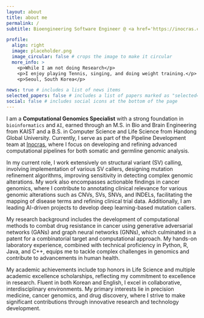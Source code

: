 ```yaml
---
layout: about
title: about me
permalink: /
subtitle: Bioengineering Software Engineer @ <a href='https://inocras.com/' target="_blank">Inocras. Inc</a>

profile:
  align: right
  image: placeholder.png
  image_circular: false # crops the image to make it circular
  more_info: >
    <p>While I am not doing Research</p>
    <p>I enjoy playing Tennis, singing, and doing weight training.</p>
    <p>Seoul, South Korea</p>

news: true # includes a list of news items
selected_papers: false # includes a list of papers marked as "selected={true}"
social: false # includes social icons at the bottom of the page
---
```


I am a <b>Computational Genomics Specialist</b> with a strong foundation in `bioinformatics` and `AI`, earned through an M.S. in Bio and Brain Engineering from KAIST and a B.S. in Computer Science and Life Science from Handong Global University. 
Currently, I serve as part of the Pipeline Development team at <a href='https://inocras.com/' target="_blank">Inocras</a>, where I focus on developing and refining advanced computational pipelines for both somatic and germline genomic analysis.

In my current role, I work extensively on structural variant (SV) calling, involving implementation of various SV callers, designing mutation refinement algorithms, improving sensitivity in detecting complex genomic alterations. My work also encompasses actionable findings in cancer genomics, where I contribute to annotating clinical relevance for various genomic alterations such as CNVs, SVs, SNVs, and INDELs, facilitating the mapping of disease terms and refining clinical trial data. Additionally, I am leading AI-driven projects to develop deep learning-based mutation callers.

My research background includes the development of computational methods to combat drug resistance in cancer using generative adversarial networks (GANs) and graph neural networks (GNNs), which culminated in a patent for a combinatorial target and computational approach. My hands-on laboratory experience, combined with technical proficiency in Python, R, Java, and C++, equips me to tackle complex challenges in genomics and contribute to advancements in human health.

My academic achievements include top honors in Life Science and multiple academic excellence scholarships, reflecting my commitment to excellence in research.
Fluent in both Korean and English, I excel in collaborative, interdisciplinary environments. 
My primary interests lie in precision medicine, cancer genomics, and drug discovery, where I strive to make significant contributions through innovative research and technology development.

<!-- Link to your social media connections, too. This theme is set up to use [Font Awesome icons](https://fontawesome.com/) and [Academicons](https://jpswalsh.github.io/academicons/), like the ones below. Add your Facebook, Twitter, LinkedIn, Google Scholar, or just disable all of them. -->
